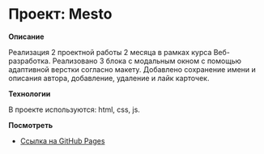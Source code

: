 # Проект: Mesto

**Описание**

Реализация 2 проектной работы 2 месяца в рамках курса Веб-разработка.
Реализовано 3 блока с модальным окном с помощью адаптивной верстки согласно макету.
Добавлено сохранение имени и описания автора, добавление, удаление и лайк карточек.

**Технологии**

В проекте используются: html, css, js.

**Посмотреть**

* [Ссылка на GitHub Pages](https://tyazhelomov.github.io/mesto-project-tya/)

